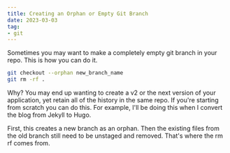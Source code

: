 ```yaml
---
title: Creating an Orphan or Empty Git Branch
date: 2023-03-03
tag:
- git
---
```

Sometimes you may want to make a completely empty git branch in your repo. This is how you can do it.

<!--more-->

```bash
git checkout --orphan new_branch_name
git rm -rf .
```

Why? You may end up wanting to create a v2 or the next version of your application, yet retain all of the history in the same repo.  If you're starting from scratch you can do this. For example, I'll be doing this when I convert the blog from Jekyll to Hugo.

First, this creates a new branch as an orphan.  Then the existing files from the old branch still need to be unstaged and removed.  That's where the rm rf comes from.